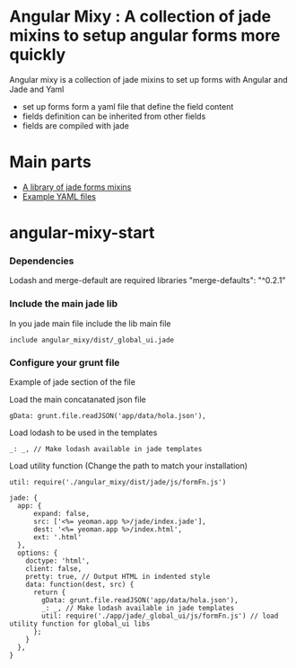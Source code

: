# Angular Mixy : A collection of jade mixins to setup angular forms more quickly

Angular mixy is a collection of jade mixins to set up forms with Angular and Jade and Yaml
- set up forms form a yaml file that define the field content 
- fields definition can be inherited from other fields 
- fields are compiled with jade


# Main parts 

* [A library of jade forms mixins](https://github.com/sinsunsan/angular_mixy/tree/master/app/jade/_global_ui/mixins/form)
* [Example YAML files](https://github.com/sinsunsan/angular_mixy/tree/master/app/data/yaml)


# angular-mixy-start

### Dependencies

Lodash and merge-default are required libraries
"merge-defaults": "^0.2.1"


### Include the main jade lib 

In you jade main file include the lib main file
```
include angular_mixy/dist/_global_ui.jade
```

### Configure your grunt file 

Example of jade section of the file

Load the main concatanated json file
```
gData: grunt.file.readJSON('app/data/hola.json'),
```

Load lodash to be used in the templates
```
_: _, // Make lodash available in jade templates
```

Load utility function (Change the path to match your installation)
```
util: require('./angular_mixy/dist/jade/js/formFn.js')
```

```
jade: {
  app: {
      expand: false,
      src: ['<%= yeoman.app %>/jade/index.jade'],
      dest: '<%= yeoman.app %>/index.html',
      ext: '.html'
  },
  options: {
    doctype: 'html',
    client: false,
    pretty: true, // Output HTML in indented style
    data: function(dest, src) {
      return {
        gData: grunt.file.readJSON('app/data/hola.json'),
        _: _, // Make lodash available in jade templates
        util: require('./app/jade/_global_ui/js/formFn.js') // load utility function for global_ui libs
      };
    }
  },
}
```
